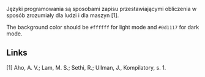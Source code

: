 Języki programowania są sposobami zapisu przestawiającymi obliczenia w sposób zrozumiały dla ludzi i dla maszyn [1].


The background color should be `#ffffff` for light mode and `#0d1117` for dark mode.


## Links

[1] Aho, A. V.; Lam, M. S.; Sethi, R.; Ullman, J., Kompilatory, s. 1.
